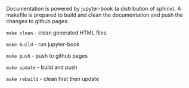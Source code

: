 Documentation is powered by jupyter-book (a distribution of sphinx). A makefile is prepared to build and clean the documentation and push the changes to github pages.

`make clean`  - clean generated HTML files

`make build`  - run jupyter-book

`make push`   - push to github pages

`make update` - build and push

`make rebuild` - clean first then update
